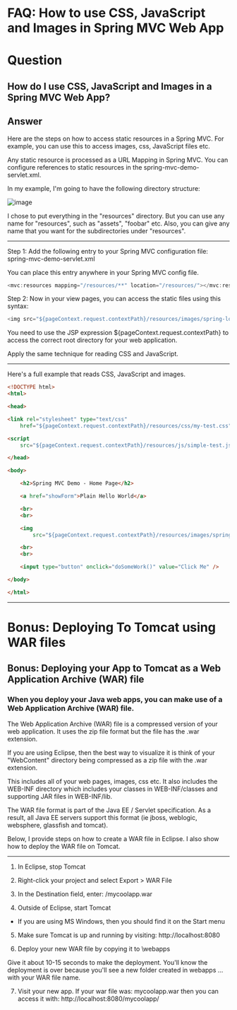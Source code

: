 # FAQ: How to use CSS, JavaScript and Images in Spring MVC Web App
# Question

## How do I use CSS, JavaScript and Images in a Spring MVC Web App?

## Answer

Here are the steps on how to access static resources in a Spring MVC. For example, you can use this to access images, css, JavaScript files etc.

Any static resource is processed as a URL Mapping in Spring MVC. You can configure references to static resources in the spring-mvc-demo-servlet.xml.

In my example, I'm going to have the following directory structure:

![image](https://user-images.githubusercontent.com/48476504/134424773-80d15310-9b33-4fb6-b726-58761e8f117b.png)



I chose to put everything in the "resources" directory. But you can use any name for "resources", such as "assets", "foobar" etc. Also, you can give any name that you want for the subdirectories under "resources".

---

Step 1: Add the following entry to your Spring MVC configuration file: spring-mvc-demo-servlet.xml

You can place this entry anywhere in your Spring MVC config file.
```java
<mvc:resources mapping="/resources/**" location="/resources/"></mvc:resources> 
```

Step 2: Now in your view pages, you can access the static files using this syntax:
```java
<img src="${pageContext.request.contextPath}/resources/images/spring-logo.png"> 
```

You need to use the JSP expression ${pageContext.request.contextPath} to access the correct root directory for your web application.

Apply the same technique for reading CSS and JavaScript.

---

Here's a full example that reads CSS, JavaScript and images.

```html
<!DOCTYPE html>
<html>

<head>

<link rel="stylesheet" type="text/css"
	href="${pageContext.request.contextPath}/resources/css/my-test.css">

<script
	src="${pageContext.request.contextPath}/resources/js/simple-test.js"></script>

</head>

<body>

	<h2>Spring MVC Demo - Home Page</h2>

	<a href="showForm">Plain Hello World</a>

	<br>
	<br>

	<img
		src="${pageContext.request.contextPath}/resources/images/spring-logo.png" />

	<br>
	<br>

	<input type="button" onclick="doSomeWork()" value="Click Me" />

</body>

</html>
```
---
# Bonus: Deploying To Tomcat using WAR files
## Bonus: Deploying your App to Tomcat as a Web Application Archive (WAR) file

### When you deploy your Java web apps, you can make use of a Web Application Archive (WAR) file.

The Web Application Archive (WAR) file is a compressed version of your web application. It uses the zip file format but the file has the .war extension.

If you are using Eclipse, then the best way to visualize it is think of your "WebContent" directory being compressed as a zip file with the .war extension.

This includes all of your web pages, images, css etc. It also includes the WEB-INF directory which includes your classes in WEB-INF/classes and supporting JAR files in WEB-INF/lib.

The WAR file format is part of the Java EE / Servlet specification. As a result, all Java EE servers support this format (ie jboss, weblogic, websphere, glassfish and tomcat).

Below, I provide steps on how to create a WAR file in Eclipse. I also show how to deploy the WAR file on Tomcat.

---

1. In Eclipse, stop Tomcat

2. Right-click your project and select Export > WAR File

3. In the Destination field, enter: <any-directory>/mycoolapp.war

4. Outside of Eclipse, start Tomcat
- If you are using MS Windows, then you should find it on the Start menu

5. Make sure Tomcat is up and running by visiting: http://localhost:8080

6. Deploy your new WAR file by copying it to <tomcat-install-directory>\webapps

Give it about 10-15 seconds to make the deployment. You'll know the deployment is over because you'll see a new folder created in webapps ... with your WAR file name.

7. Visit your new app. If your war file was: mycoolapp.war then you can access it with:  http://localhost:8080/mycoolapp/
